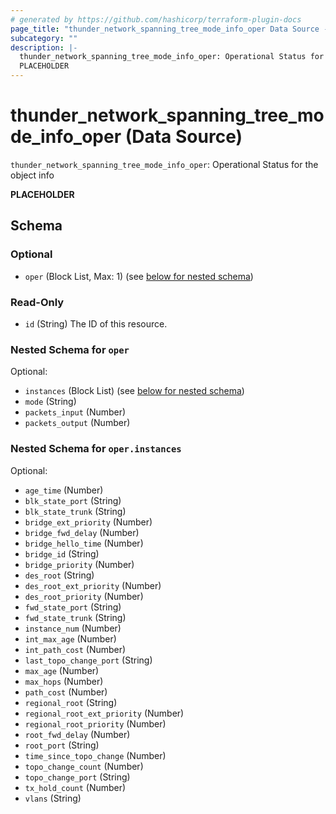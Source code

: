 ```yaml
---
# generated by https://github.com/hashicorp/terraform-plugin-docs
page_title: "thunder_network_spanning_tree_mode_info_oper Data Source - terraform-provider-thunder"
subcategory: ""
description: |-
  thunder_network_spanning_tree_mode_info_oper: Operational Status for the object info
  PLACEHOLDER
---
```


# thunder_network_spanning_tree_mode_info_oper (Data Source)

`thunder_network_spanning_tree_mode_info_oper`: Operational Status for the object info

__PLACEHOLDER__



<!-- schema generated by tfplugindocs -->
## Schema

### Optional

- `oper` (Block List, Max: 1) (see [below for nested schema](#nestedblock--oper))

### Read-Only

- `id` (String) The ID of this resource.

<a id="nestedblock--oper"></a>
### Nested Schema for `oper`

Optional:

- `instances` (Block List) (see [below for nested schema](#nestedblock--oper--instances))
- `mode` (String)
- `packets_input` (Number)
- `packets_output` (Number)

<a id="nestedblock--oper--instances"></a>
### Nested Schema for `oper.instances`

Optional:

- `age_time` (Number)
- `blk_state_port` (String)
- `blk_state_trunk` (String)
- `bridge_ext_priority` (Number)
- `bridge_fwd_delay` (Number)
- `bridge_hello_time` (Number)
- `bridge_id` (String)
- `bridge_priority` (Number)
- `des_root` (String)
- `des_root_ext_priority` (Number)
- `des_root_priority` (Number)
- `fwd_state_port` (String)
- `fwd_state_trunk` (String)
- `instance_num` (Number)
- `int_max_age` (Number)
- `int_path_cost` (Number)
- `last_topo_change_port` (String)
- `max_age` (Number)
- `max_hops` (Number)
- `path_cost` (Number)
- `regional_root` (String)
- `regional_root_ext_priority` (Number)
- `regional_root_priority` (Number)
- `root_fwd_delay` (Number)
- `root_port` (String)
- `time_since_topo_change` (Number)
- `topo_change_count` (Number)
- `topo_change_port` (String)
- `tx_hold_count` (Number)
- `vlans` (String)


